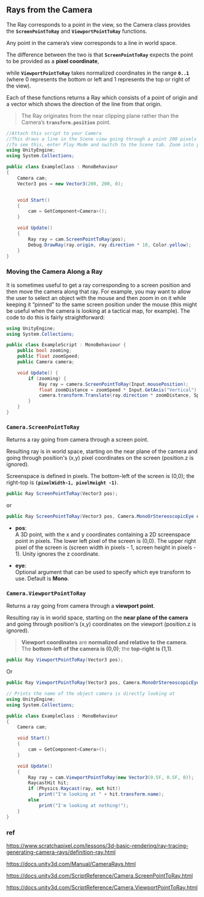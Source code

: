 ## Rays from the Camera

The Ray corresponds to a point in the view, 
so the Camera class provides the **`ScreenPointToRay`** and **`ViewportPointToRay`** functions. 

Any point in the camera’s view corresponds to a line in world space.

The difference between the two is that **`ScreenPointToRay`** expects the point to be provided as a **pixel coordinate**, 

while **`ViewportPointToRay`** takes normalized coordinates in the range **`0..1`** (where 0 represents the bottom or left and 1 represents the top or right of the view). 

Each of these functions returns a Ray which consists of a point of origin and a vector which shows the direction of the line from that origin. 
 
 > The Ray originates from the near clipping plane rather than the Camera’s **`transform.position`** point.

```cs
//Attach this script to your Camera
//This draws a line in the Scene view going through a point 200 pixels from the lower-left corner of the screen
//To see this, enter Play Mode and switch to the Scene tab. Zoom into your Camera's position.
using UnityEngine;
using System.Collections;

public class ExampleClass : MonoBehaviour
{
    Camera cam;
    Vector3 pos = new Vector3(200, 200, 0);


    void Start()
    {
        cam = GetComponent<Camera>();
    }

    void Update()
    {
        Ray ray = cam.ScreenPointToRay(pos);
        Debug.DrawRay(ray.origin, ray.direction * 10, Color.yellow);
    }
}
```

### Moving the Camera Along a Ray

It is sometimes useful to get a ray corresponding to a screen position and then move the camera along that ray. For example, you may want to allow the user to select an object with the mouse and then zoom in on it while keeping it “pinned” to the same screen position under the mouse (this might be useful when the camera is looking at a tactical map, for example). The code to do this is fairly straightforward:

```cs
using UnityEngine;
using System.Collections;

public class ExampleScript : MonoBehaviour {
    public bool zooming;
    public float zoomSpeed;
    public Camera camera;

    void Update() {
        if (zooming) {
            Ray ray = camera.ScreenPointToRay(Input.mousePosition);
            float zoomDistance = zoomSpeed * Input.GetAxis("Vertical") * Time.deltaTime;
            camera.transform.Translate(ray.direction * zoomDistance, Space.World);
        }
    }
}
```

### `Camera.ScreenPointToRay`

Returns a ray going from camera through a screen point.

Resulting ray is in world space, starting on the near plane of the camera and going through position's (x,y) pixel coordinates on the screen (position.z is ignored).

Screenspace is defined in pixels. The bottom-left of the screen is (0,0); the right-top is **`(pixelWidth-1, pixelHeight -1)`**.

```cs
public Ray ScreenPointToRay(Vector3 pos);
```
or
```cs
public Ray ScreenPointToRay(Vector3 pos, Camera.MonoOrStereoscopicEye eye);
```

- **pos**: \
A 3D point, with the x and y coordinates containing a 2D screenspace point in pixels. The lower left pixel of the screen is (0,0). The upper right pixel of the screen is (screen width in pixels - 1, screen height in pixels - 1). Unity ignores the z coordinate.

- **eye**: \
Optional argument that can be used to specify which eye transform to use. Default is **Mono**.


### `Camera.ViewportPointToRay`

Returns a ray going from camera through a **viewport point**.

Resulting ray is in world space, starting on the **near plane of the camera** and going through position's (x,y) coordinates on the viewport (position.z is ignored).  
  
> **Viewport coordinates** are **normalized and relative to the camera**. The **bottom-left of the camera is (0,0)**; the **top-right is (1,1)**.


```cs
public Ray ViewportPointToRay(Vector3 pos);
```

Or

```cs
public Ray ViewportPointToRay(Vector3 pos, Camera.MonoOrStereoscopicEye eye);
```


```cs
// Prints the name of the object camera is directly looking at
using UnityEngine;
using System.Collections;

public class ExampleClass : MonoBehaviour
{
    Camera cam;

    void Start()
    {
        cam = GetComponent<Camera>();
    }

    void Update()
    {
        Ray ray = cam.ViewportPointToRay(new Vector3(0.5F, 0.5F, 0));
        RaycastHit hit;
        if (Physics.Raycast(ray, out hit))
            print("I'm looking at " + hit.transform.name);
        else
            print("I'm looking at nothing!");
    }
}
```



### ref
https://www.scratchapixel.com/lessons/3d-basic-rendering/ray-tracing-generating-camera-rays/definition-ray.html

https://docs.unity3d.com/Manual/CameraRays.html

https://docs.unity3d.com/ScriptReference/Camera.ScreenPointToRay.html

https://docs.unity3d.com/ScriptReference/Camera.ViewportPointToRay.html

